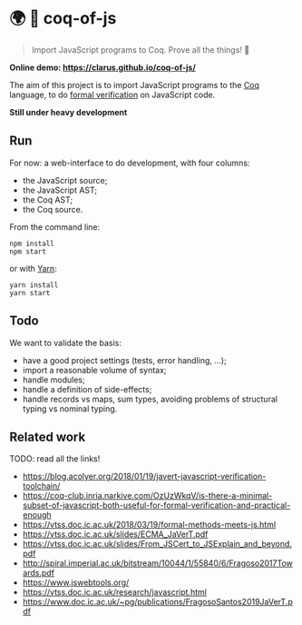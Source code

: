 # 🌍 🐓 coq-of-js
> Import JavaScript programs to Coq. Prove all the things! 🐓

**Online demo: https://clarus.github.io/coq-of-js/**

The aim of this project is to import JavaScript programs to the [Coq](https://coq.inria.fr/) language, to do [formal verification](https://en.wikipedia.org/wiki/Formal_verification) on JavaScript code.

**Still under heavy development**

## Run
For now: a web-interface to do development, with four columns:
* the JavaScript source;
* the JavaScript AST;
* the Coq AST;
* the Coq source.

From the command line:
```
npm install
npm start
```
or with [Yarn](https://yarnpkg.com/lang/en/):
```
yarn install
yarn start
```

## Todo
We want to validate the basis:
* have a good project settings (tests, error handling, ...);
* import a reasonable volume of syntax;
* handle modules;
* handle a definition of side-effects;
* handle records vs maps, sum types, avoiding problems of structural typing vs nominal typing.

## Related work
TODO: read all the links!
* https://blog.acolyer.org/2018/01/19/javert-javascript-verification-toolchain/
* https://coq-club.inria.narkive.com/OzUzWkqV/is-there-a-minimal-subset-of-javascript-both-useful-for-formal-verification-and-practical-enough
* https://vtss.doc.ic.ac.uk/2018/03/19/formal-methods-meets-js.html
* https://vtss.doc.ic.ac.uk/slides/ECMA_JaVerT.pdf
* https://vtss.doc.ic.ac.uk/slides/From_JSCert_to_JSExplain_and_beyond.pdf
* http://spiral.imperial.ac.uk/bitstream/10044/1/55840/6/Fragoso2017Towards.pdf
* https://www.jswebtools.org/
* https://vtss.doc.ic.ac.uk/research/javascript.html
* https://www.doc.ic.ac.uk/~pg/publications/FragosoSantos2019JaVerT.pdf
